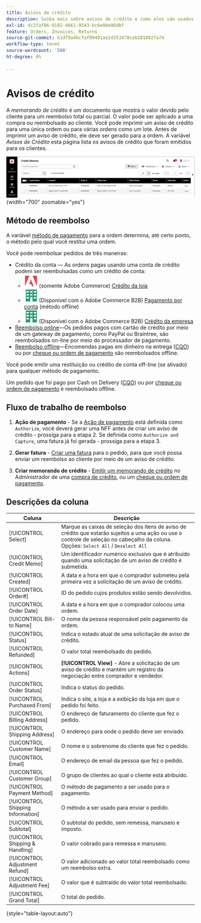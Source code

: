 ```yaml
---
title: Avisos de crédito
description: Saiba mais sobre avisos de crédito e como eles são usados para emitir um reembolso parcial ou total.
exl-id: dc2faf86-0182-4661-9543-bc6e00e06dbf
feature: Orders, Invoices, Returns
source-git-commit: 61df9a4bcfaf09491ae2d353478ceb281082fa74
workflow-type: tm+mt
source-wordcount: '580'
ht-degree: 0%

---
```


# Avisos de crédito

A _memorando de crédito_ é um documento que mostra o valor devido pelo cliente para um reembolso total ou parcial. O valor pode ser aplicado a uma compra ou reembolsado ao cliente. Você pode imprimir um aviso de crédito para uma única ordem ou para várias ordens como um lote. Antes de imprimir um aviso de crédito, ele deve ser gerado para a ordem. A variável _Avisos de Crédito_ esta página lista os avisos de crédito que foram emitidos para os clientes.

![Avisos de Crédito](./assets/credit-memos.png){width="700" zoomable="yes"}

## Método de reembolso

A variável [método de pagamento](payments.md) para a ordem determina, até certo ponto, o método pelo qual você restitui uma ordem.

Você pode reembolsar pedidos de três maneiras:

- Crédito da conta — As ordens pagas usando uma conta de crédito podem ser reembolsadas como um crédito de conta:
   - ![Adobe Commerce](../assets/adobe-logo.svg) (somente Adobe Commerce) [Crédito da loja](../customers/store-credit-using.md)
   - ![Adobe Commerce B2B](../assets/b2b.svg) (Disponível com o Adobe Commerce B2B) [Pagamento por conta](../b2b/enable-basic-features.md#configure-payment-on-account) (método offline)
   - ![Adobe Commerce B2B](../assets/b2b.svg) (Disponível com o Adobe Commerce B2B) [Crédito da empresa](../b2b/credit-company.md)
- [Reembolso online](payments.md#online-payment-methods)—Os pedidos pagos com cartão de crédito por meio de um gateway de pagamento, como PayPal ou Braintree, são reembolsados on-line por meio do processador de pagamento.
- [Reembolso offline](payments.md#offline-payment-methods)—Encomendas pagas em dinheiro na entrega ([CQO](cash-on-delivery.md)) ou por [cheque ou ordem de pagamento](check-money-order.md) são reembolsados offline.

Você pode emitir uma restituição ou crédito de conta off-line (se ativado) para qualquer método de pagamento.

Um pedido que foi pago por Cash on Delivery ([CQO](cash-on-delivery.md)) ou por [cheque ou ordem de pagamento](check-money-order.md) é reembolsado offline.

## Fluxo de trabalho de reembolso

1. **Ação de pagamento** - Se a [Ação de pagamento](credit-memo-create.md#payment-action-setting) está definida como `Authorize`, você deverá gerar uma NFF antes de criar um aviso de crédito - prossiga para a etapa 2. Se definida como `Authorize and Capture`, uma fatura já foi gerada - prossiga para a etapa 3.

1. **Gerar fatura** - [Criar uma fatura](invoices.md#create-an-invoice) para o pedido, para que você possa enviar um reembolso ao cliente por meio de um aviso de crédito.

1. **Criar memorando de crédito** - [Emitir um memorando de crédito](credit-memo-create.md) no Administrador de uma [compra de crédito](credit-memo-create.md#issue-a-refund-for-a-credit-purchase), ou um [cheque ou ordem de pagamento](credit-memo-create.md#issue-an-offline-refund-for-check-or-money-order).

## Descrições da coluna

| Coluna | Descrição |
|--- |--- |
| [!UICONTROL Select] | Marque as caixas de seleção dos itens de aviso de crédito que estarão sujeitos a uma ação ou use o controle de seleção no cabeçalho da coluna. Opções: `Select All` / `Deselect All` |
| [!UICONTROL Credit Memo] | Um identificador numérico exclusivo que é atribuído quando uma solicitação de um aviso de crédito é submetida. |
| [!UICONTROL Created] | A data e a hora em que o comprador submeteu pela primeira vez a solicitação de um aviso de crédito. |
| [!UICONTROL Order#] | ID do pedido cujos produtos estão sendo devolvidos. |
| [!UICONTROL Order Date] | A data e a hora em que o comprador colocou uma ordem. |
| [!UICONTROL Bill-to Name] | O nome da pessoa responsável pelo pagamento da ordem. |
| [!UICONTROL Status] | Indica o estado atual de uma solicitação de aviso de crédito. |
| [!UICONTROL Refunded] | O valor total reembolsado do pedido. |
| [!UICONTROL Actions] | **[!UICONTROL View]** - Abre a solicitação de um aviso de crédito e mantém um registro da negociação entre comprador e vendedor. |
| [!UICONTROL Order Status] | Indica o status do pedido. |
| [!UICONTROL Purchased From] | Indica o site, a loja e a exibição da loja em que o pedido foi feito. |
| [!UICONTROL Billing Address] | O endereço de faturamento do cliente que fez o pedido. |
| [!UICONTROL Shipping Address] | O endereço para onde o pedido deve ser enviado. |
| [!UICONTROL Customer Name] | O nome e o sobrenome do cliente que fez o pedido. |
| [!UICONTROL Email] | O endereço de email da pessoa que fez o pedido. |
| [!UICONTROL Customer Group] | O grupo de clientes ao qual o cliente está atribuído. |
| [!UICONTROL Payment Method] | O método de pagamento a ser usado para o pagamento. |
| [!UICONTROL Shipping Information] | O método a ser usado para enviar o pedido. |
| [!UICONTROL Subtotal] | O subtotal do pedido, sem remessa, manuseio e imposto. |
| [!UICONTROL Shipping & Handling] | O valor cobrado para remessa e manuseio. |
| [!UICONTROL Adjustment Refund] | O valor adicionado ao valor total reembolsado como um reembolso extra. |
| [!UICONTROL Adjustment Fee] | O valor que é subtraído do valor total reembolsado. |
| [!UICONTROL Grand Total] | O total do pedido. |

{style="table-layout:auto"}
